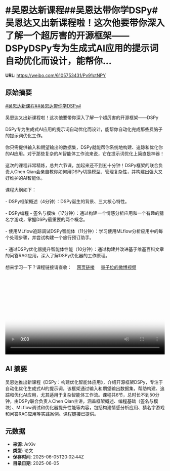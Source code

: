 # #吴恩达新课程##吴恩达带你学DSPy#吴恩达又出新课程啦！这次他要带你深入了解一个超厉害的开源框架——DSPyDSPy专为生成式AI应用的提示词自动优化而设计，能帮你...

**URL**: https://weibo.com/6105753431/Pv91ctNPY

## 原始摘要

<a href="https://m.weibo.cn/search?containerid=231522type%3D1%26t%3D10%26q%3D%23%E5%90%B4%E6%81%A9%E8%BE%BE%E6%96%B0%E8%AF%BE%E7%A8%8B%23&amp;extparam=%23%E5%90%B4%E6%81%A9%E8%BE%BE%E6%96%B0%E8%AF%BE%E7%A8%8B%23" data-hide=""><span class="surl-text">#吴恩达新课程#</span></a><a href="https://m.weibo.cn/search?containerid=231522type%3D1%26t%3D10%26q%3D%23%E5%90%B4%E6%81%A9%E8%BE%BE%E5%B8%A6%E4%BD%A0%E5%AD%A6DSPy%23&amp;extparam=%23%E5%90%B4%E6%81%A9%E8%BE%BE%E5%B8%A6%E4%BD%A0%E5%AD%A6DSPy%23" data-hide=""><span class="surl-text">#吴恩达带你学DSPy#</span></a><br><br>吴恩达又出新课程啦！这次他要带你深入了解一个超厉害的开源框架——DSPy<br><br>DSPy专为生成式AI应用的提示词自动优化而设计，能帮你自动化完成那些费脑子的提示词优化工作。<br><br>你只需提供输入和期望输出的数据集，DSPy就能帮你系统地构建、追踪和优化你的AI应用。对于那些复杂的AI智能体工作流来说，它在提示词优化上简直是神器！<br><br>这次的课程非常精炼，总共六节课，加起来还不到五十分钟！DSPy框架的联合负责人Chen Qian会亲自教你如何用DSPy切换模型、管理复杂性，并构建出强大又好维护的AI智能体。<br><br>课程大纲如下：<br><br>- DSPy框架概述（4分钟）：DSPy诞生的背景、三大核心特性。<br><br>- DSPy编程 - 签名与模块（17分钟）：通过构建一个情感分析应用和一个有趣的猜名字游戏，掌握DSPy最重要的两个概念。<br><br>- 使用MLflow追踪调试DSPy智能体（11分钟）：学习使用MLflow分析应用中的每个处理步骤，并尝试构建一个旅行预订助手。<br><br>- 通过DSPy优化器提升智能体性能（10分钟）：通过构建并改进基于维基百科文章的问答RAG应用，深入了解DSPy优化器的工作原理。<br><br>想来学习一下？课程链接请查收：<a href="https://weibo.cn/sinaurl?u=https%3A%2F%2Fwww.deeplearning.ai%2Fshort-courses%2Fdspy-build-optimize-agentic-apps%2F" data-hide=""><span class="url-icon"><img style="width: 1rem;height: 1rem" src="https://h5.sinaimg.cn/upload/2015/09/25/3/timeline_card_small_web_default.png" referrerpolicy="no-referrer"></span><span class="surl-text">网页链接</span></a> <a href="https://video.weibo.com/show?fid=1034:5174227788038168" data-hide=""><span class="url-icon"><img style="width: 1rem;height: 1rem" src="https://h5.sinaimg.cn/upload/2015/09/25/3/timeline_card_small_video_default.png" referrerpolicy="no-referrer"></span><span class="surl-text">量子位的微博视频</span></a><br clear="both"><div style="clear: both"></div><video controls="controls" poster="https://tvax2.sinaimg.cn/orj480/006Fd7o3ly1i24l0bib75j31hc0u0wgn.jpg" style="width: 100%"><source src="https://f.video.weibocdn.com/o0/4pvKvRMJlx08oO1aGpWE01041200RIy40E010.mp4?label=mp4_720p&amp;template=1280x720.25.0&amp;ori=0&amp;ps=1CwnkDw1GXwCQx&amp;Expires=1749157344&amp;ssig=5qPj%2Bebhzi&amp;KID=unistore,video"><source src="https://f.video.weibocdn.com/o0/Kz0TZR6Olx08oO19T6mI01041200rNjZ0E010.mp4?label=mp4_hd&amp;template=852x480.25.0&amp;ori=0&amp;ps=1CwnkDw1GXwCQx&amp;Expires=1749157344&amp;ssig=i2s7G42Xzc&amp;KID=unistore,video"><source src="https://f.video.weibocdn.com/o0/TSCwNEzhlx08oO19Oa1y01041200ijwl0E010.mp4?label=mp4_ld&amp;template=640x360.25.0&amp;ori=0&amp;ps=1CwnkDw1GXwCQx&amp;Expires=1749157344&amp;ssig=%2B0Es5sH8se&amp;KID=unistore,video"><p>视频无法显示，请前往<a href="https://video.weibo.com/show?fid=1034%3A5174227788038168" target="_blank" rel="noopener noreferrer">微博视频</a>观看。</p></video>

## AI 摘要

吴恩达推出新课程《DSPy：构建优化智能体应用》，介绍开源框架DSPy，专注于自动化优化生成式AI的提示词。该框架通过输入和期望输出数据集，帮助构建、追踪和优化AI应用，尤其适用于复杂智能体工作流。课程共6节，总时长不到50分钟，由DSPy联合负责人Chen Qian主讲，涵盖框架概述、编程基础（签名与模块）、MLflow调试和优化器提升性能等内容，包括构建情感分析应用、猜名字游戏和问答RAG应用等实践案例。课程链接已提供。

## 元数据

- **来源**: ArXiv
- **类型**: 论文
- **保存时间**: 2025-06-05T20:02:44Z
- **目录日期**: 2025-06-05
